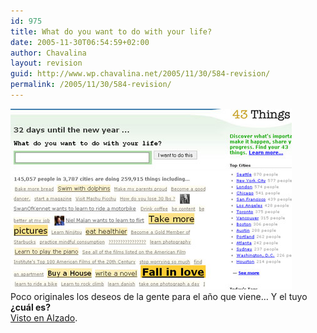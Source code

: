 ```yaml
---
id: 975
title: What do you want to do with your life?
date: 2005-11-30T06:54:59+02:00
author: Chavalina
layout: revision
guid: http://www.wp.chavalina.net/2005/11/30/584-revision/
permalink: /2005/11/30/584-revision/
---
```

<img class="imgizqda" src="/imagenes/fotos/fall-in-love-next-year.jpg" alt="What do you want to do with your life? Fall in love" /><br class="clear" />Poco originales los deseos de la gente para el a&ntilde;o que viene… Y el tuyo **&iquest;cuál es?**  
<a href="http://www.alzado.org/articulo.php?id_art=493" target="_blank">Visto en Alzado</a>.